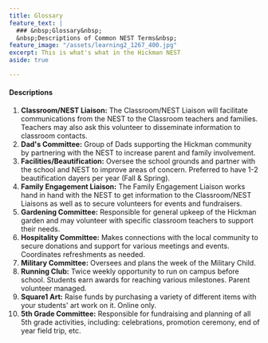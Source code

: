 ```yaml
---
title: Glossary
feature_text: |
  ### &nbsp;Glossary&nbsp;
  &nbsp;Descriptions of Common NEST Terms&nbsp;
feature_image: "/assets/learning2_1267_400.jpg"
excerpt: This is what's what in the Hickman NEST
aside: true

---
```

#### Descriptions

 1. **Classroom/NEST Liaison:** The Classroom/NEST Liaison will facilitate communications from the NEST to the Classroom teachers and families. Teachers may also ask this volunteer to disseminate information to classroom contacts.
 2. **Dad's Committee:** Group of Dads supporting the Hickman community by partnering with the NEST to increase parent and family involvement.
 3. **Facilities/Beautification:** Oversee the school grounds and partner with the school and NEST to improve areas of concern. Preferred to have 1-2 beautification dayers per year (Fall & Spring).
 4. **Family Engagement Liaison:** The Family Engagement Liaison works hand in hand with the NEST to get information to the Classroom/NEST Liaisons as well as to secure volunteers for events and fundraisers.
 5. **Gardening Committee:** Responsible for general upkeep of the Hickman garden and may volunteer with specific classroom teachers to support their needs.
 6. **Hospitality Committee:** Makes connections with the local community to secure donations and support for various meetings and events. Coordinates refreshments as needed.
 7. **Military Committee:** Oversees and plans the week of the Military Child.
 8. **Running Club:** Twice weekly opportunity to run on campus before school. Students earn awards for reaching various milestones. Parent volunteer managed.
 9. **Square1 Art:** Raise funds by purchasing a variety of different items with your students' art work on it. Online only.
 10. **5th Grade Committee:** Responsible for fundraising and planning of all 5th grade activities, including: celebrations, promotion ceremony, end of year field trip, etc.
